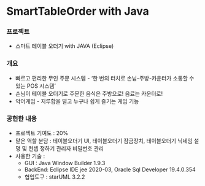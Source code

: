 # SmartTableOrder with Java
 
### 프로젝트


   * 스마트 테이블 오더기 with JAVA (Eclipse)

### 개요

   * 빠르고 편리한 무인 주문 시스템 - ‘한 번의 터치로 손님-주방-카운터가 소통할 수 있는 POS 시스템’
   * 손님이 테이블 오더기로 주문한 음식은 주방으로! 음료는 카운터로!
   * 악어게임 - 지루함을 덜고 누구나 쉽게 즐기는 게임 기능
  
### 공헌한 내용

   * 프로젝트 기여도 : 20%
   * 맡은 역할 분담 : 테이블오더기 UI, 테이블오더기 잠금장치, 테이블오더기 닉네임 설명 및 컨셉 정하기 관리자 비밀번호 관리
   * 사용한 기술 :
       * GUI : Java Window Builder 1.9.3
       * BackEnd: Eclipse IDE jee 2020-03, Oracle Sql Developer 19.4.0.354
       * 협업도구 : starUML 3.2.2
